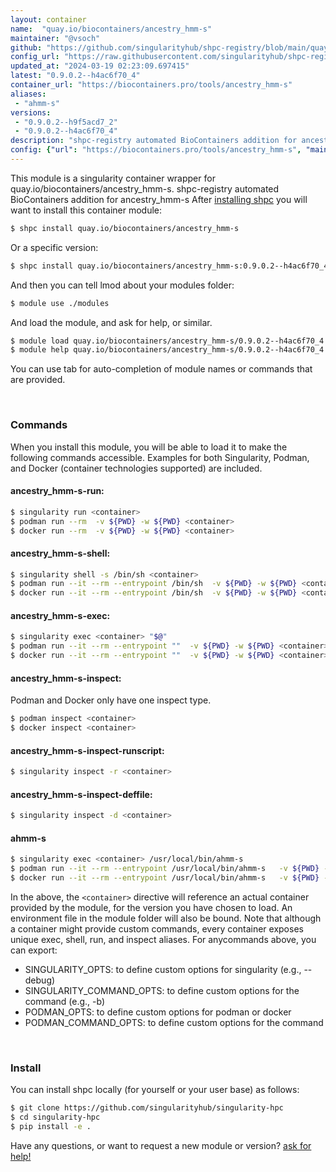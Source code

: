 ```yaml
---
layout: container
name:  "quay.io/biocontainers/ancestry_hmm-s"
maintainer: "@vsoch"
github: "https://github.com/singularityhub/shpc-registry/blob/main/quay.io/biocontainers/ancestry_hmm-s/container.yaml"
config_url: "https://raw.githubusercontent.com/singularityhub/shpc-registry/main/quay.io/biocontainers/ancestry_hmm-s/container.yaml"
updated_at: "2024-03-19 02:23:09.697415"
latest: "0.9.0.2--h4ac6f70_4"
container_url: "https://biocontainers.pro/tools/ancestry_hmm-s"
aliases:
 - "ahmm-s"
versions:
 - "0.9.0.2--h9f5acd7_2"
 - "0.9.0.2--h4ac6f70_4"
description: "shpc-registry automated BioContainers addition for ancestry_hmm-s"
config: {"url": "https://biocontainers.pro/tools/ancestry_hmm-s", "maintainer": "@vsoch", "description": "shpc-registry automated BioContainers addition for ancestry_hmm-s", "latest": {"0.9.0.2--h4ac6f70_4": "sha256:80b8b5a56b3a3400d1c53df8b517d8a56fbe1f1f41f0c2e4ffe82d38ca41a879"}, "tags": {"0.9.0.2--h9f5acd7_2": "sha256:45389bb27d51b1db2b38ebc2f39cc8cc0f40b6e3c0e40aeace2b199fa0ef4d18", "0.9.0.2--h4ac6f70_4": "sha256:80b8b5a56b3a3400d1c53df8b517d8a56fbe1f1f41f0c2e4ffe82d38ca41a879"}, "docker": "quay.io/biocontainers/ancestry_hmm-s", "aliases": {"ahmm-s": "/usr/local/bin/ahmm-s"}}
---
```


This module is a singularity container wrapper for quay.io/biocontainers/ancestry_hmm-s.
shpc-registry automated BioContainers addition for ancestry_hmm-s
After [installing shpc](#install) you will want to install this container module:


```bash
$ shpc install quay.io/biocontainers/ancestry_hmm-s
```

Or a specific version:

```bash
$ shpc install quay.io/biocontainers/ancestry_hmm-s:0.9.0.2--h4ac6f70_4
```

And then you can tell lmod about your modules folder:

```bash
$ module use ./modules
```

And load the module, and ask for help, or similar.

```bash
$ module load quay.io/biocontainers/ancestry_hmm-s/0.9.0.2--h4ac6f70_4
$ module help quay.io/biocontainers/ancestry_hmm-s/0.9.0.2--h4ac6f70_4
```

You can use tab for auto-completion of module names or commands that are provided.

<br>

### Commands

When you install this module, you will be able to load it to make the following commands accessible.
Examples for both Singularity, Podman, and Docker (container technologies supported) are included.

#### ancestry_hmm-s-run:

```bash
$ singularity run <container>
$ podman run --rm  -v ${PWD} -w ${PWD} <container>
$ docker run --rm  -v ${PWD} -w ${PWD} <container>
```

#### ancestry_hmm-s-shell:

```bash
$ singularity shell -s /bin/sh <container>
$ podman run --it --rm --entrypoint /bin/sh  -v ${PWD} -w ${PWD} <container>
$ docker run --it --rm --entrypoint /bin/sh  -v ${PWD} -w ${PWD} <container>
```

#### ancestry_hmm-s-exec:

```bash
$ singularity exec <container> "$@"
$ podman run --it --rm --entrypoint ""  -v ${PWD} -w ${PWD} <container> "$@"
$ docker run --it --rm --entrypoint ""  -v ${PWD} -w ${PWD} <container> "$@"
```

#### ancestry_hmm-s-inspect:

Podman and Docker only have one inspect type.

```bash
$ podman inspect <container>
$ docker inspect <container>
```

#### ancestry_hmm-s-inspect-runscript:

```bash
$ singularity inspect -r <container>
```

#### ancestry_hmm-s-inspect-deffile:

```bash
$ singularity inspect -d <container>
```


#### ahmm-s

```bash
$ singularity exec <container> /usr/local/bin/ahmm-s
$ podman run --it --rm --entrypoint /usr/local/bin/ahmm-s   -v ${PWD} -w ${PWD} <container> -c " $@"
$ docker run --it --rm --entrypoint /usr/local/bin/ahmm-s   -v ${PWD} -w ${PWD} <container> -c " $@"
```



In the above, the `<container>` directive will reference an actual container provided
by the module, for the version you have chosen to load. An environment file in the
module folder will also be bound. Note that although a container
might provide custom commands, every container exposes unique exec, shell, run, and
inspect aliases. For anycommands above, you can export:

 - SINGULARITY_OPTS: to define custom options for singularity (e.g., --debug)
 - SINGULARITY_COMMAND_OPTS: to define custom options for the command (e.g., -b)
 - PODMAN_OPTS: to define custom options for podman or docker
 - PODMAN_COMMAND_OPTS: to define custom options for the command

<br>

### Install

You can install shpc locally (for yourself or your user base) as follows:

```bash
$ git clone https://github.com/singularityhub/singularity-hpc
$ cd singularity-hpc
$ pip install -e .
```

Have any questions, or want to request a new module or version? [ask for help!](https://github.com/singularityhub/singularity-hpc/issues)